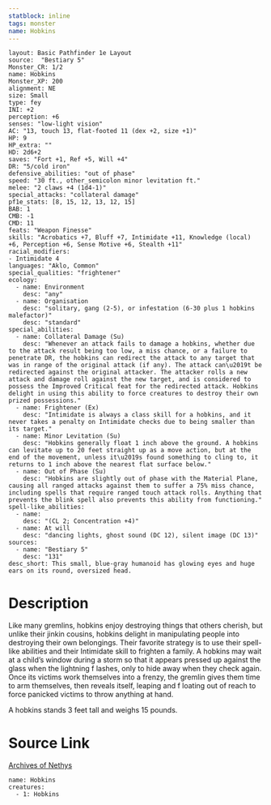 ```yaml
---
statblock: inline
tags: monster
name: Hobkins
---
```

```statblock
layout: Basic Pathfinder 1e Layout
source:  "Bestiary 5"
Monster_CR: 1/2
name: Hobkins
Monster_XP: 200
alignment: NE
size: Small
type: fey
INI: +2
perception: +6
senses: "low-light vision"
AC: "13, touch 13, flat-footed 11 (dex +2, size +1)"
HP: 9
HP_extra: ""
HD: 2d6+2
saves: "Fort +1, Ref +5, Will +4"
DR: "5/cold iron"
defensive_abilities: "out of phase"
speed: "30 ft., other_semicolon minor levitation ft."
melee: "2 claws +4 (1d4-1)"
special_attacks: "collateral damage"
pf1e_stats: [8, 15, 12, 13, 12, 15]
BAB: 1
CMB: -1
CMD: 11
feats: "Weapon Finesse"
skills: "Acrobatics +7, Bluff +7, Intimidate +11, Knowledge (local) +6, Perception +6, Sense Motive +6, Stealth +11"
racial_modifiers:
- Intimidate 4
languages: "Aklo, Common"
special_qualities: "frightener"
ecology:
  - name: Environment
    desc: "any"
  - name: Organisation
    desc: "solitary, gang (2-5), or infestation (6-30 plus 1 hobkins malefactor)"
    desc: "standard"
special_abilities:
  - name: Collateral Damage (Su)
    desc: "Whenever an attack fails to damage a hobkins, whether due to the attack result being too low, a miss chance, or a failure to penetrate DR, the hobkins can redirect the attack to any target that was in range of the original attack (if any). The attack can\u2019t be redirected against the original attacker. The attacker rolls a new attack and damage roll against the new target, and is considered to possess the Improved Critical feat for the redirected attack. Hobkins delight in using this ability to force creatures to destroy their own prized possessions."
  - name: Frightener (Ex)
    desc: "Intimidate is always a class skill for a hobkins, and it never takes a penalty on Intimidate checks due to being smaller than its target."
  - name: Minor Levitation (Su)
    desc: "Hobkins generally float 1 inch above the ground. A hobkins can levitate up to 20 feet straight up as a move action, but at the end of the movement, unless it\u2019s found something to cling to, it returns to 1 inch above the nearest flat surface below."
  - name: Out of Phase (Su)
    desc: "Hobkins are slightly out of phase with the Material Plane, causing all ranged attacks against them to suffer a 75% miss chance, including spells that require ranged touch attack rolls. Anything that prevents the blink spell also prevents this ability from functioning."
spell-like_abilities:
  - name:
    desc: "(CL 2; Concentration +4)"
  - name: At will
    desc: "dancing lights, ghost sound (DC 12), silent image (DC 13)"
sources:
  - name: "Bestiary 5"
    desc: "131"
desc_short: This small, blue-gray humanoid has glowing eyes and huge ears on its round, oversized head.
```
# Description
Like many gremlins, hobkins enjoy destroying things that others cherish, but unlike their jinkin cousins, hobkins delight in manipulating people into destroying their own belongings. Their favorite strategy is to use their spell-like abilities and their Intimidate skill to frighten a family. A hobkins may wait at a child’s window during a storm so that it appears pressed up against the glass when the lightning f lashes, only to hide away when they check again. Once its victims work themselves into a frenzy, the gremlin gives them time to arm themselves, then reveals itself, leaping and f loating out of reach to force panicked victims to throw anything at hand.

 A hobkins stands 3 feet tall and weighs 15 pounds.
# Source Link
[Archives of Nethys](https://aonprd.com/MonsterDisplay.aspx?ItemName=Hobkins)
```encounter-table
name: Hobkins
creatures:
  - 1: Hobkins
```
